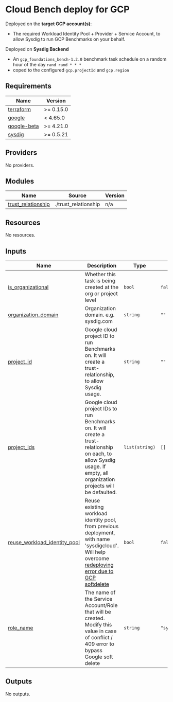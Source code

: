 # Cloud Bench deploy for GCP

Deployed on the **target GCP account(s)**:
- The required Workload Identity Pool + Provider + Service Account,  to allow Sysdig to run GCP Benchmarks on your behalf.

Deployed on **Sysdig Backend**
- An `gcp_foundations_bench-1.2.0` benchmark task schedule on a random hour of the day `rand rand * * *`
- coped to the configured `gcp.projectId` and `gcp.region`

<!-- BEGINNING OF PRE-COMMIT-TERRAFORM DOCS HOOK -->
## Requirements

| Name | Version |
|------|---------|
| <a name="requirement_terraform"></a> [terraform](#requirement\_terraform) | >= 0.15.0 |
| <a name="requirement_google"></a> [google](#requirement\_google) | < 4.65.0 |
| <a name="requirement_google-beta"></a> [google-beta](#requirement\_google-beta) | >= 4.21.0 |
| <a name="requirement_sysdig"></a> [sysdig](#requirement\_sysdig) | >= 0.5.21 |

## Providers

No providers.

## Modules

| Name | Source | Version |
|------|--------|---------|
| <a name="module_trust_relationship"></a> [trust\_relationship](#module\_trust\_relationship) | ./trust_relationship | n/a |

## Resources

No resources.

## Inputs

| Name | Description | Type | Default | Required |
|------|-------------|------|---------|:--------:|
| <a name="input_is_organizational"></a> [is\_organizational](#input\_is\_organizational) | Whether this task is being created at the org or project level | `bool` | `false` | no |
| <a name="input_organization_domain"></a> [organization\_domain](#input\_organization\_domain) | Organization domain. e.g. sysdig.com | `string` | `""` | no |
| <a name="input_project_id"></a> [project\_id](#input\_project\_id) | Google cloud project ID to run Benchmarks on. It will create a trust-relationship, to allow Sysdig usage. | `string` | `""` | no |
| <a name="input_project_ids"></a> [project\_ids](#input\_project\_ids) | Google cloud project IDs to run Benchmarks on. It will create a trust-relationship on each, to allow Sysdig usage. If empty, all organization projects will be defaulted. | `list(string)` | `[]` | no |
| <a name="input_reuse_workload_identity_pool"></a> [reuse\_workload\_identity\_pool](#input\_reuse\_workload\_identity\_pool) | Reuse existing workload identity pool, from previous deployment, with name 'sysdigcloud'. <br/> Will help overcome <a href='https://github.com/sysdiglabs/terraform-google-secure-for-cloud#q-getting-error-creating-workloadidentitypool-googleapi-error-409-requested-entity-already-exists'>redeploying error due to GCP softdelete</a><br/> | `bool` | `false` | no |
| <a name="input_role_name"></a> [role\_name](#input\_role\_name) | The name of the Service Account/Role that will be created. Modify this value in case of conflict / 409 error to bypass Google soft delete | `string` | `"sysdigcloudbench"` | no |

## Outputs

No outputs.
<!-- END OF PRE-COMMIT-TERRAFORM DOCS HOOK -->
